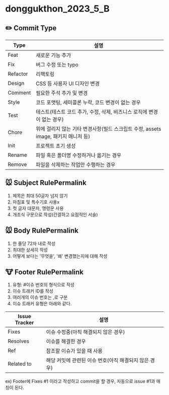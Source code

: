 # donggukthon_2023_5_B

## ✏️ Commit Type

Type |	설명
--------|--------
Feat | 새로운 기능 추가
Fix |	버그 수정 또는 typo
Refactor | 리팩토링
Design | CSS 등 사용자 UI 디자인 변경
Comment | 필요한 주석 추가 및 변경
Style | 코드 포맷팅, 세미콜론 누락, 코드 변경이 없는 경우
Test | 테스트(테스트 코드 추가, 수정, 삭제, 비즈니스 로직에 변경이 없는 경우)
Chore | 위에 걸리지 않는 기타 변경사항(빌드 스크립트 수정, assets image, 패키지 매니저 등)
Init | 프로젝트 초기 생성
Rename | 파일 혹은 폴더명 수정하거나 옮기는 경우
Remove | 파일을 삭제하는 작업만 수행하는 경우

## 🐭 Subject RulePermalink

1. 제목은 최대 50글자 넘지 않기
2. 마침표 및 특수기호 사용x
3. 첫 글자 대문자, 명령문 사용
4. 개조식 구문으로 작성(간결하고 요점적인 서술)

## 🐭 Body RulePermalink

1. 한 줄당 72자 내로 작성
2. 최대한 상세히 작성
3. 어떻게 보다는 '무엇을', '왜' 변경했는지에 대해 작성

## 🐮 Footer RulePermalink

1. 유형: #이슈 번호의 형식으로 작성
2. 이슈 트래커 ID를 작성
3. 여러개의 이슈 번호는 ,로 구분
4. 이슈 트래커 유형은 아래와 같다.

Issue Tracker	| 설명
--------------|------
Fixes |	이슈 수정중(아직 해결되지 않은 경우)
Resolves |	이슈를 해결한 경우
Ref |	참조할 이슈가 있을 때 사용
Related to |	해당 커밋에 관련된 이슈 번호(아직 해결되지 않은 경우)

ex) Footer에 Fixes  #1 이라고 작성하고 commit을 할 경우, 자동으로 issue #1과 매칭이 된다.

